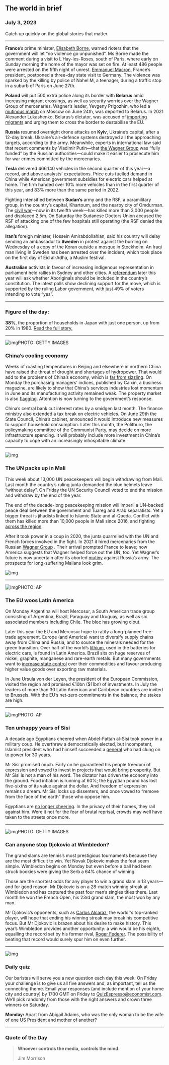 ## The world in brief

### July 3, 2023

Catch up quickly on the global stories that matter



------



**France**’s prime minister, [Elisabeth Borne](https://www.economist.com/europe/2022/05/17/meet-elisabeth-borne-frances-new-prime-minister), warned rioters that the government will let “no violence go unpunished”. Ms Borne made the comment during a visit to L’Hay-les-Roses, south of Paris, where early on Sunday morning the home of the mayor was set on fire. At least 486 people were arrested on the fifth night of unrest. [Emmanuel Macron](https://www.economist.com/europe/2023/07/01/rioting-in-france-presents-a-fresh-political-test-for-emmanuel-macron), France’s president, postponed a three-day state visit to Germany. The violence was sparked by the killing by police of Nahel M, a teenager, during a traffic stop in a suburb of Paris on June 27th.

**Poland** will put 500 extra police along its border with **Belarus** amid increasing migrant crossings, as well as security worries over the Wagner Group of mercenaries. Wagner’s leader, Yevgeny Prigozhin, who led a [mutinous march](https://www.economist.com/europe/2023/06/29/the-wagner-mutiny-has-left-vladimir-putin-looking-dangerously-exposed) on Moscow on June 24th, was deported to Belarus. In 2021 Alexander Lukashenko, Belarus’s dictator, was accused of [importing migrants](https://www.economist.com/news/2021/11/09/what-is-happening-on-the-poland-belarus-border) and urging them to cross the border to destabilise the EU.

**Russia** resumed overnight drone attacks on **Kyiv**, Ukraine’s capital, after a 12-day break. Ukraine’s air-defence systems destroyed all the approaching targets, according to the army. Meanwhile, experts in international law said that recent comments by Vladimir Putin—that [the Wagner Group](https://www.economist.com/europe/2023/06/29/the-wagner-mutiny-has-left-vladimir-putin-looking-dangerously-exposed) was “fully funded” by the Russian authorities—could make it easier to prosecute him for war crimes committed by the mercenaries.

**Tesla** delivered 466,140 vehicles in the second quarter of this year—a record, and above analysts’ expectations. Price cuts fuelled demand in China while American government subsidies for electric cars helped at home. The firm handed over 10% more vehicles than in the first quarter of this year, and 83% more than the same period in 2022.

Fighting intensified between **Sudan’s** army and the RSF, a paramilitary group, in the country’s capital, Khartoum, and the nearby city of Omdurman. The [civil war](https://www.economist.com/middle-east-and-africa/2023/05/31/what-next-for-sudans-most-notorious-rebel-leader-known-as-hemedti)—now in its twelfth week—has killed more than 3,000 people and displaced 2.5m. On Saturday the Sudanese Doctors Union accused the RSF of attacking one of the few hospitals still operating (the RSF denied the allegation).

**Iran’s** foreign minister, Hossein Amirabdollahian, said his country will delay sending an ambassador to **Sweden** in protest against the burning on Wednesday of a copy of the Koran outside a mosque in Stockholm. An Iraqi man living in Sweden has been arrested over the incident, which took place on the first day of Eid al-Adha, a Muslim festival.

**Australian** activists in favour of increasing indigenous representation in parliament held rallies in Sydney and other cities. A [referendum](https://www.economist.com/asia/2022/08/11/australias-leader-wants-to-include-aboriginals-in-the-constitution) later this year will ask whether Aboriginals should be included in the country’s constitution. The latest polls show declining support for the move, which is supported by the ruling Labor government, with just 49% of voters intending to vote “yes”.



------



### Figure of the day: 

**38%**, the proportion of households in Japan with just one person, up from 20% in 1980. [Read the full story.](https://www.economist.com/interactive/asia/2023/06/30/east-asias-new-family-portrait)



------



![img](https://niceboy.online/insight/public/Espresso/PHOTOS/20230701_dap381.jpg)PHOTO: GETTY IMAGES

### China’s cooling economy

Weeks of roasting temperatures in Beijing and elsewhere in northern China have raised the threat of drought and shortages of hydropower. That would add to the problems of China’s economy, which is [far from sizzling](https://www.economist.com/finance-and-economics/2023/06/18/chinas-economy-is-on-course-for-a-double-dip). On Monday the purchasing managers’ indices, published by Caixin, a business magazine, are likely to show that China’s services industries lost momentum in June and its manufacturing activity remained weak. The property market is also [flagging](https://www.economist.com/finance-and-economics/2023/06/28/how-to-escape-chinas-property-crisis). Attention is now turning to the government’s response.

China’s central bank cut interest rates by a smidgen last month. The finance ministry also extended a tax break on electric vehicles. On June 29th the State Council, China’s cabinet, announced it would introduce new measures to support household consumption. Later this month, the Politburo, the policymaking committee of the Communist Party, may decide on more infrastructure spending. It will probably include more investment in China’s capacity to cope with an increasingly inhospitable climate.



------



![img](https://niceboy.online/insight/public/Espresso/PHOTOS/UNMali.jpg)

### The UN packs up in Mali

This week about 13,000 UN peacekeepers will begin withdrawing from Mali. Last month the country’s ruling junta demanded the blue helmets leave “without delay”. On Friday the UN Security Council voted to end the mission and withdraw by the end of the year.

The end of the decade-long peacekeeping mission will imperil a UN-backed peace deal between the government and Tuareg and Arab separatists. Yet a bigger threat is jihadists linked to Islamic State and al-Qaeda. Conflict with them has killed more than 10,000 people in Mali since 2016, and fighting [across the region](https://www.economist.com/middle-east-and-africa/2023/04/27/rampant-jihadists-are-spreading-chaos-and-misery-in-the-sahel).

After it took power in a coup in 2020, the junta quarrelled with the UN and French forces involved in the fight. In 2021 it hired mercenaries from the Russian [Wagner Group](https://www.economist.com/middle-east-and-africa/2023/06/27/what-next-for-wagners-african-empire) . Their arrival prompted France to leave; now America suggests that Wagner helped force out the UN, too. Yet Wagner’s future is now uncertain after its aborted [mutiny](https://www.economist.com/europe/2023/06/29/the-wagner-mutiny-has-left-vladimir-putin-looking-dangerously-exposed) against Russia’s army. The prospects for long-suffering Malians look grim.

![img](https://niceboy.online/insight/public/Espresso/PHOTOS/20230708_DAC846_0.jpg)



------



![img](https://niceboy.online/insight/public/Espresso/PHOTOS/20230701_dap377.jpg)PHOTO: AP

### The EU woos Latin America

On Monday Argentina will host Mercosur, a South American trade group consisting of Argentina, Brazil, Paraguay and Uruguay, as well as six associated members including Chile. The bloc has growing clout.

Later this year the EU and Mercosur hope to ratify a long-planned free-trade agreement. Europe (and America) want to diversify supply chains away from China and Russia, and to source the minerals needed for the green transition. Over half of the world’s [lithium](https://www.economist.com/business/2023/04/20/why-crashing-lithium-prices-will-not-make-electric-cars-cheaper), used in the batteries for electric cars, is found in Latin America. Brazil sits on huge reserves of nickel, graphite, manganese and rare-earth metals. But many governments want to [increase state control](https://www.economist.com/the-americas/2023/05/02/the-green-revolution-will-stall-without-latin-americas-lithium) over their commodities and favour producing higher value goods over exporting raw materials.

In June Ursula von der Leyen, the president of the European Commission, visited the region and promised €10bn ($11bn) of investments. In July the leaders of more than 30 Latin American and Caribbean countries are invited to Brussels. With the EU’s net-zero commitments in the balance, the stakes are high.



------



![img](https://niceboy.online/insight/public/Espresso/PHOTOS/20230701_dap379.jpg)PHOTO: AP

### Ten unhappy years of Sisi

A decade ago Egyptians cheered when Abdel-Fattah al-Sisi took power in a military coup. He overthrew a democratically elected, but incompetent, Islamist president who had himself succeeded a [general](https://www.economist.com/middle-east-and-africa/2019/08/22/many-egyptians-miss-their-deposed-president-hosni-mubarak) who had clung on to power for 30 years.

Mr Sisi promised much. Early on he guaranteed his people freedom of expression and vowed to invest in projects that would bring prosperity. But Mr Sisi is not a man of his word. The dictator has driven the economy into the ground. Food inflation is running at 60%; the Egyptian pound has lost five-sixths of its value against the dollar. And freedom of expression remains a dream. Mr Sisi locks up dissenters, and once vowed to “remove from the face of the earth” those who oppose him.

Egyptians are [no longer cheering](https://www.economist.com/middle-east-and-africa/2023/06/15/egyptians-are-disgruntled-with-president-abdel-fattah-al-sisi). In the privacy of their homes, they rail against him. Were it not for the fear of brutal reprisal, crowds may well have taken to the streets once more.



------



![img](https://niceboy.online/insight/public/Espresso/PHOTOS/Tennis.jpg)PHOTO: GETTY IMAGES

### Can anyone stop Djokovic at Wimbledon?

The grand slams are tennis’s most prestigious tournaments because they are the most difficult to win. Yet Novak Djokovic makes the feat seem simple. Wimbledon begins on Monday but even before a ball had been struck bookies were giving the Serb a 64% chance of winning.

Those are the shortest odds for any player to win a grand slam in 13 years—and for good reason. Mr Djokovic is on a 28-match winning streak at Wimbledon and has captured the past four men’s singles titles there. Last month he won the French Open, his 23rd grand slam, the most won by any man.

Mr Djokovic’s opponents, such as [Carlos Alcaraz](https://www.economist.com/culture/2022/05/20/carlos-alcaraz-may-be-the-man-to-usurp-tenniss-big-three-at-last), the world’'s top-ranked player, will hope that ending his winning streak may break his competitive focus. But Mr Djokovic is brazen about his desire to make history. This year’s Wimbledon provides another opportunity: a win would be his eighth, equalling the record set by his former rival, [Roger Federer](https://www.economist.com/culture/2022/09/22/sports-writers-will-miss-roger-federer-as-much-as-his-fans-will). The possibility of beating that record would surely spur him on even further.



------



![img](https://niceboy.online/insight/public/Espresso/PHOTOS/QuizNEW_149.jpg)

### Daily quiz

Our baristas will serve you a new question each day this week. On Friday your challenge is to give us all five answers and, as important, tell us the connecting theme. Email your responses (and include mention of your home city and country) by 1700 GMT on Friday to [QuizEspresso@economist.com](https://mail.google.com/mail/?view=cm&fs=1&tf=1&to=QuizEspresso@economist.com). We’ll pick randomly from those with the right answers and crown three winners on Saturday.

**Monday:** Apart from Abigail Adams, who was the only woman to be the wife of one US President and mother of another?



------



### Quote of the Day

> **Whoever controls the media, controls the mind.**
>
> Jim Morrison





